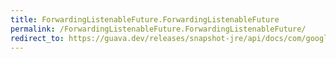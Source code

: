 ```yaml
---
title: ForwardingListenableFuture.ForwardingListenableFuture
permalink: /ForwardingListenableFuture.ForwardingListenableFuture/
redirect_to: https://guava.dev/releases/snapshot-jre/api/docs/com/google/common/util/concurrent/ForwardingListenableFuture.html#ForwardingListenableFuture--
---
```

